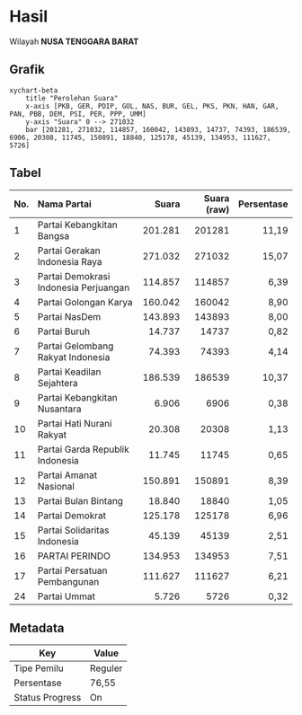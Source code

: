 # Hasil

Wilayah **NUSA TENGGARA BARAT**

## Grafik

```mermaid
xychart-beta
    title "Perolehan Suara"
    x-axis [PKB, GER, PDIP, GOL, NAS, BUR, GEL, PKS, PKN, HAN, GAR, PAN, PBB, DEM, PSI, PER, PPP, UMM]
    y-axis "Suara" 0 --> 271032
    bar [201281, 271032, 114857, 160042, 143893, 14737, 74393, 186539, 6906, 20308, 11745, 150891, 18840, 125178, 45139, 134953, 111627, 5726]
```

## Tabel

| No. | Nama Partai                           | Suara   | Suara (raw) | Persentase |
|:--- |:------------------------------------- | -------:| -----------:| ----------:|
| 1   | Partai Kebangkitan Bangsa             | 201.281 | 201281      | 11,19      |
| 2   | Partai Gerakan Indonesia Raya         | 271.032 | 271032      | 15,07      |
| 3   | Partai Demokrasi Indonesia Perjuangan | 114.857 | 114857      | 6,39       |
| 4   | Partai Golongan Karya                 | 160.042 | 160042      | 8,90       |
| 5   | Partai NasDem                         | 143.893 | 143893      | 8,00       |
| 6   | Partai Buruh                          | 14.737  | 14737       | 0,82       |
| 7   | Partai Gelombang Rakyat Indonesia     | 74.393  | 74393       | 4,14       |
| 8   | Partai Keadilan Sejahtera             | 186.539 | 186539      | 10,37      |
| 9   | Partai Kebangkitan Nusantara          | 6.906   | 6906        | 0,38       |
| 10  | Partai Hati Nurani Rakyat             | 20.308  | 20308       | 1,13       |
| 11  | Partai Garda Republik Indonesia       | 11.745  | 11745       | 0,65       |
| 12  | Partai Amanat Nasional                | 150.891 | 150891      | 8,39       |
| 13  | Partai Bulan Bintang                  | 18.840  | 18840       | 1,05       |
| 14  | Partai Demokrat                       | 125.178 | 125178      | 6,96       |
| 15  | Partai Solidaritas Indonesia          | 45.139  | 45139       | 2,51       |
| 16  | PARTAI PERINDO                        | 134.953 | 134953      | 7,51       |
| 17  | Partai Persatuan Pembangunan          | 111.627 | 111627      | 6,21       |
| 24  | Partai Ummat                          | 5.726   | 5726        | 0,32       |


## Metadata

| Key             | Value   |
| --------------- | ------- |
| Tipe Pemilu     | Reguler |
| Persentase      | 76,55   |
| Status Progress | On      |



